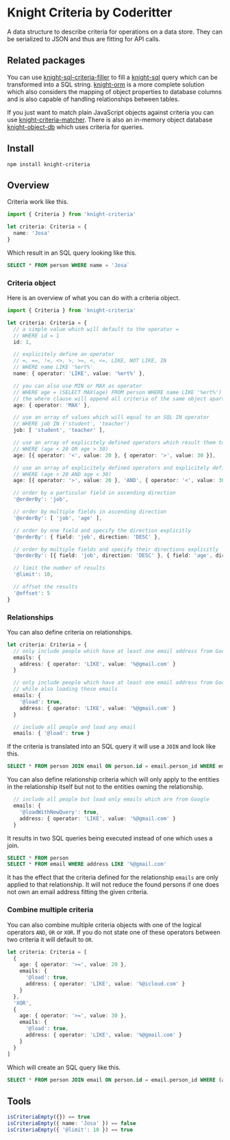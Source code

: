 # Knight Criteria by Coderitter

A data structure to describe criteria for operations on a data store. They can be serialized to JSON and thus are fitting for API calls.

## Related packages

You can use [knight-sql-criteria-filler](https://github.com/c0deritter/knight-sql-criteria-filler) to fill a [knight-sql](https://github.com/c0deritter/knight-sql) query which can be transformed into a SQL string. [knight-orm](https://github.com/c0deritter/knight-orm) is a more complete solution which also considers the mapping of object properties to database columns and is also capable of handling relationships between tables.

If you just want to match plain JavaScript objects against criteria you can use [knight-criteria-matcher](https://github.com/c0deritter/knight-criteria-matcher). There is also an in-memory object database [knight-object-db](https://github.com/c0deritter/knight-object-db) which uses criteria for queries.

## Install

`npm install knight-criteria`

## Overview

Criteria work like this.

```typescript
import { Criteria } from 'knight-criteria'

let criteria: Criteria = {
  name: 'Josa'
}
```

Which result in an SQL query looking like this.

```sql
SELECT * FROM person WHERE name = 'Josa`
```

### Criteria object

Here is an overview of what you can do with a criteria object.

```typescript
import { Criteria } from 'knight-criteria'

let criteria: Criteria = {
  // a simple value which will default to the operator =
  // WHERE id = 1
  id: 1,

  // explicitely define an operator
  // =, ==, !=, <>, >, >=, <, <=, LIKE, NOT LIKE, IN
  // WHERE name LIKE '%ert%'
  name: { operator: 'LIKE', value: '%ert%' },

  // you can also use MIN or MAX as operator
  // WHERE age = (SELECT MAX(age) FROM person WHERE name LIKE '%ert%')
  // the where clause will append all criteria of the same object apart from other MIN or MAX
  age: { operator: 'MAX' },

  // use an array of values which will equal to an SQL IN operator
  // WHERE job IN ('student', 'teacher')
  job: [ 'student', 'teacher' ],

  // use an array of explicitely defined operators which result them to be OR connected
  // WHERE (age < 20 OR age > 30)
  age: [{ operator: '<', value: 20 }, { operator: '>', value: 30 }],

  // use an array of explicitely defined operators and explicitely define a connecting logical operator
  // WHERE (age > 20 AND age < 30)
  age: [{ operator: '>', value: 20 }, 'AND', { operator: '<', value: 30 }],

  // order by a particular field in ascending direction
  '@orderBy': 'job',

  // order by multiple fields in ascending direction
  '@orderBy': [ 'job', 'age' ],

  // order by one field and specify the direction explicitly
  '@orderBy': { field: 'job', direction: 'DESC' },

  // order by multiple fields and specify their directions explicitly
  '@orderBy': [{ field: 'job', direction: 'DESC' }, { field: 'age', direction: 'DESC' }],

  // limit the number of results
  '@limit': 10,

  // offset the results
  '@offset': 5
}  
```

### Relationships

You can also define criteria on relationships.

```typescript
let criteria: Criteria = {
  // only include people which have at least one email address from Google
  emails: {
    address: { operator: 'LIKE', value: '%@gmail.com' }
  }

  // only include people which have at least one email address from Google
  // while also loading these emails
  emails: {
    '@load': true,
    address: { operator: 'LIKE', value: '%@gmail.com' }
  }  

  // include all people and load any email
  emails: { '@load': true }
```

If the criteria is translated into an SQL query it will use a `JOIN` and look like this.

```sql
SELECT * FROM person JOIN email ON person.id = email.person_id WHERE email.address LIKE '%@gmail.com'
```

You can also define relationship criteria which will only apply to the entities in the relationship itself but not to the entities owning the relationship.

```typescript
  // include all people but load only emails which are from Google
  emails: {
    '@loadWithNewQuery': true,
    address: { operator: 'LIKE', value: '%@gmail.com' }
  }
```

It results in two SQL queries being executed instead of one which uses a join.

```sql
SELECT * FROM person
SELECT * FROM email WHERE address LIKE '%@gmail.com'
```

It has the effect that the criteria defined for the relationship `emails` are only applied to that relationship. It will not reduce the found persons if one does not own an email address fitting the given criteria.

### Combine multiple criteria

You can also combine multiple criteria objects with one of the logical operators `AND`, `OR` or `XOR`. If you do not state one of these operators between two criteria it will default to `OR`.

```typescript
let criteria: Criteria = [
  {
    age: { operator: '>=', value: 20 },
    emails: {
      '@load': true,
      address: { operator: 'LIKE', value: '%@icloud.com' }
    }
  },
  'XOR',
  {
    age: { operator: '>=', value: 30 },
    emails: {
      '@load': true,
      address: { operator: 'LIKE', value: '%@gmail.com' }
    }
  }
]
```

Which will create an SQL query like this.

```sql
SELECT * FROM person JOIN email ON person.id = email.person_id WHERE (age >= 20 AND email.address LIKE '%@icloud.com') XOR (age >= 30 AND email.address LIKE '%@gmail.com')
```

## Tools

```typescript
isCriteriaEmpty({}) == true
isCriteriaEmpty({ name: 'Josa' }) == false
isCriteriaEmpty({ '@limit': 10 }) == true
```